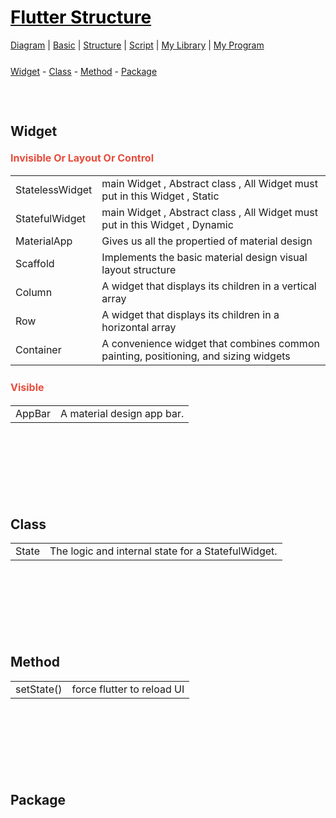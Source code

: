 <style>
.md0{margin-top: 150px;}
.md1{margin-top: 75px;}
.md2{margin-top: 50px;}
.md3{margin-top: 25px;}
.md4{margin-top: 5px;}
.tbl1 td#header{background-color: D1ECCF}
.tbl1 tr#header{background-color: D1ECCF}
.red{color:#E74C3C;font-size: 16px;}
.blue{color:#3498DB}
.green{color:##28B463}
</style>


# [<span style="color:black;">Flutter Structure</span>](Flutter.md)
[Diagram](Flutter-Diagram.md) |
[Basic](Flutter-Basic.md) |
[Structure](Flutter-Structure.md) |
[Script](Flutter-Script.md) |
[My Library](Flutter-MyLibrary.md) |
[My Program](Flutter_MyProgram.md)



<div class="md3"></div>
<a href="#widget">Widget</a> - 
<a href="#class">Class</a> - 
<a href="#method">Method</a> - 
<a href="#package">Package</a>





<div class="md1"></div>

## Widget

#### <span class="red">Invisible Or Layout Or Control</span>

<table><tbody>
<tr>
<td rowspan="1">StatelessWidget</td>
<td rowspan="1">main Widget , Abstract class , All Widget must put in this Widget , Static </td>
</tr>
<tr>
<tr>
<td rowspan="1">StatefulWidget</td>
<td rowspan="1">main Widget , Abstract class , All Widget must put in this Widget , Dynamic</td>
</tr>
<td rowspan="1">MaterialApp</td>
<td rowspan="1">Gives us all the propertied of material design</td>
</tr>
<tr>
<tr>
<td rowspan="1">Scaffold</td>
<td rowspan="1">Implements the basic material design visual layout structure</td>
</tr>
<tr>
<td rowspan="1">Column</td>
<td rowspan="1">A widget that displays its children in a vertical array</td>
</tr>
<tr>
<td rowspan="1">Row</td>
<td rowspan="1">A widget that displays its children in a horizontal array</td>
</tr>
<tr>
<td rowspan="1">Container</td>
<td rowspan="1">A convenience widget that combines common painting, positioning, and sizing widgets</td>
</tr>
</tbody></table>

<div class="md3"></div>

#### <span class="red">Visible</span>

<table><tbody>
<tr>
<td rowspan="1">AppBar</td>
<td rowspan="1">A material design app bar.</td>
</tr>
</tbody></table>







<div class="md0"></div>

## Class

<table><tbody>
<tr>
<td rowspan="1">State</td>
<td rowspan="1">The logic and internal state for a StatefulWidget.</td>
</tr>
</tbody></table>








<div class="md0"></div>

## Method

<table><tbody>
<tr>
<td rowspan="1">setState()</td>
<td rowspan="1">force flutter to reload UI</td>
</tr>
</tbody></table>








<div class="md0"></div>

## Package